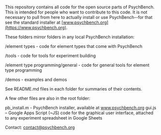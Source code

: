 This repository contains all code for the open source parts of PsychBench. This is intended for people who want to contribute to this code. It is not necessary to pull from here to actually install or use PsychBench--for that see the standard installer at [www.psychbench.org](https://www.psychbench.org).

These folders mirror folders in any local PsychBench installation:

/element types - code for element types that come with PsychBench

/tools - code for tools for experiment building

/element type programming/general - code for general tools for element type programming

/demos - examples and demos

See README.md files in each folder for summaries of their contents.

A few other files are also in the root folder:

pb_install.m - PsychBench installer, available at www.psychbench.org
gui.js – Google Apps Script (~JS) code for the graphical user interface, attached to any experiment spreadsheet in Google Sheets

Contact: [contact@psychbench.org](mailto:contact@psychbench.org)

